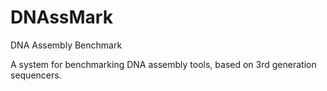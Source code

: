 # DNAssMark
DNA Assembly Benchmark

A system for benchmarking DNA assembly tools, based on 3rd generation sequencers.

